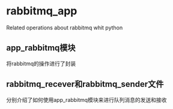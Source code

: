 # rabbitmq_app
Related operations about rabbitmq whit python

## app_rabbitmq模块

将rabbitmq的操作进行了封装

## rabbitmq_recever和rabbitmq_sender文件

分别介绍了如何使用app_rabbitmq模块来进行队列消息的发送和接收
